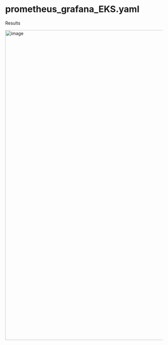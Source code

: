 # prometheus_grafana_EKS.yaml

Results 

<img width="1874" height="992" alt="image" src="https://github.com/user-attachments/assets/30faf1bc-e3fd-4082-bdbf-997b136e2d35" />
